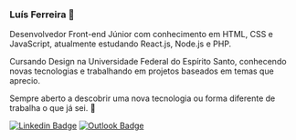 ### Luís Ferreira 🐸

Desenvolvedor Front-end Júnior com conhecimento em HTML, CSS e JavaScript, atualmente estudando React.js, Node.js e PHP.

Cursando Design na Universidade Federal do Espírito Santo, conhecendo novas tecnologias e trabalhando em projetos baseados em temas que aprecio.

Sempre aberto a descobrir uma nova tecnologia ou forma diferente de trabalha o que já sei. 📝

[![Linkedin Badge](https://img.shields.io/badge/-Luís%20Ferreira-6a994e?style=flat-square&logo=Linkedin&logoColor=white&link=www.linkedin.com/in/Lugusfe)](www.linkedin.com/in/Lugusfe) [![Outlook Badge](https://img.shields.io/badge/-Lugusfe@outlook.com-6a994e?style=flat-square&logo=microsoft-outlook&logoColor=white&link=mailto:Lugusfe@outlook.com)](mailto:Lugusfe@outlook.com.br)
